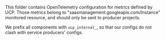 This folder contains OpenTelemetry configuration for metrics defined by UCP.
Those metrics belong to "saasmanagement.googleapis.com/Instance" monitored
resource, and should only be sent to producer projects.

We prefix all components with `ucp_internal_`, so that our configs do not clash
with service producers' configs.
